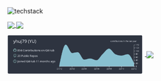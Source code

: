 <img src="https://skillicons.dev/icons?i=vscode,idea,git,github,linux,html,css,js,react,nextjs,nodejs,mysql,express,prisma,swift&perline=15" alt="techstack" /> 

<!-- <p>
    <kbd>
        <img height="35" src="https://raw.githubusercontent.com/yhuj79/yhuj79/main/icon/vsc.png">
    </kbd>
    <kbd>
        <img height="35" src="https://raw.githubusercontent.com/yhuj79/yhuj79/main/icon/intellij.png">
    </kbd>
    <kbd>
        <img height="35" src="https://raw.githubusercontent.com/yhuj79/yhuj79/main/icon/xcode.png">
    </kbd>
    <kbd>
        <img height="35" src="https://raw.githubusercontent.com/yhuj79/yhuj79/main/icon/jira.png">
    </kbd>
    <kbd>
        <img height="35" src="https://raw.githubusercontent.com/yhuj79/yhuj79/main/icon/git.png">
    </kbd>
    <kbd>
        <img height="35" src="https://raw.githubusercontent.com/yhuj79/yhuj79/main/icon/linux.png">
    </kbd>
    <kbd>
        <img height="35" src="https://raw.githubusercontent.com/yhuj79/yhuj79/main/icon/html.png">
    </kbd>
    <kbd>
        <img height="35" src="https://raw.githubusercontent.com/yhuj79/yhuj79/main/icon/css.png">
    </kbd>
    <kbd>
        <img height="35" src="https://raw.githubusercontent.com/yhuj79/yhuj79/main/icon/sass.png">
    </kbd>
    <kbd>
        <img height="35" src="https://raw.githubusercontent.com/yhuj79/yhuj79/main/icon/javascript.png">
    </kbd>
    <kbd>
        <img height="35" src="https://raw.githubusercontent.com/yhuj79/yhuj79/main/icon/react.png">
    </kbd>
    <kbd>
        <img height="35" src="https://raw.githubusercontent.com/yhuj79/yhuj79/main/icon/reactnative.png">
    </kbd>
    <kbd>
        <img height="35" src="https://raw.githubusercontent.com/yhuj79/yhuj79/main/icon/nextjs.png">
    </kbd>
    <kbd>
        <img height="35" src="https://raw.githubusercontent.com/yhuj79/yhuj79/main/icon/nodejs.png">
    </kbd>
    <kbd>
        <img height="35" src="https://raw.githubusercontent.com/yhuj79/yhuj79/main/icon/swift.png">
    </kbd>
    <kbd>
        <img height="35" src="https://raw.githubusercontent.com/yhuj79/yhuj79/main/icon/mysql.png">
    </kbd>
    <kbd>
        <img height="35" src="https://raw.githubusercontent.com/yhuj79/yhuj79/main/icon/planetscale.png">
    </kbd>
    <kbd>
        <img height="35" src="https://raw.githubusercontent.com/yhuj79/yhuj79/main/icon/prisma.png">
    </kbd>
</p> -->


<p>
    <a href="https://github.com/yhuj79?tab=repositories">
        <img align="center" 
         src="https://github-readme-stats.vercel.app/api?username=yhuj79&custom_title=GitHub&nbsp;Stats&show_icons=true&line_height=31.9&include_all_commits=false&count_private=true&border_radius=7&border_color=ECEFF4&bg_color=2E3440&title_color=ECEFF4&text_color=ECEFF4" width=48.8% />
    </a>
    <a href="https://github.com/yhuj79?tab=repositories">
        <img align="center" 
         src="https://github-readme-stats.vercel.app/api/top-langs/?username=yhuj79&langs_count=6&layout=compact&border_color=ECEFF4&bg_color=2E3440&title_color=ECEFF4&text_color=ECEFF4" width=48.5% />
    </a>
</p>


<p>
    <a href="https://github.com/yhuj79?tab=repositories">
        <img align="center" src="https://raw.githubusercontent.com/yhuj79/yhuj79/main/profile-summary-card-output/nord_dark/0-profile-details.svg" width=61.8% />
    </a>
    <a href="https://github.com/yhuj79?tab=repositories">
        <img align="center" src="http://mazassumnida.wtf/api/generate_badge?boj=yhuj79" width=35.6% />    
    </a>
</p> 

<!-- <p>
    <a href="https://github.com/yhuj79?tab=repositories">
        <img align="center" src="https://activity-graph.herokuapp.com/graph?username=yhuj79&hide_title=true&area=true&hide_border=false&line=1DDB16&area_color=65FF5E&point=00B700&border_color=747474&bg_color=2E3440&color=ECEFF4" width=56%/>
    </a>
    <a href="https://github.com/yhuj79?tab=repositories">
        <img align="center" src="http://mazassumnida.wtf/api/generate_badge?boj=yhuj79" width=41% />    
    </a>
</p> -->